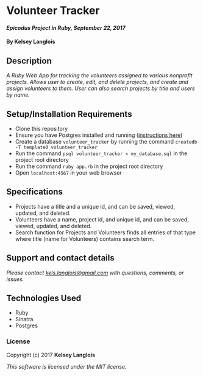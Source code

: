 # Volunteer Tracker

#### _Epicodus Project in Ruby, September 22, 2017_

#### By Kelsey Langlois

## Description

_A Ruby Web App for tracking the volunteers assigned to various nonprofit projects. Allows user to create, edit, and delete projects, and create and assign volunteers to them. User can also search projects by title and users by name._

## Setup/Installation Requirements

* Clone this repository
* Ensure you have Postgres installed and running ([instructions here](https://www.learnhowtoprogram.com/ruby/ruby-database-basics/installing-postgres-7fb0cff7-a0f5-4b61-a0db-8a928b9f67ef))
* Create a database ```volunteer_tracker``` by running the command ```createdb -T template0 volunteer_tracker```
* Run the command ```psql volunteer_tracker < my_database.sql``` in the project root directory
* Run the command ```ruby app.rb``` in the project root directory
* Open ```localhost:4567``` in your web browser

## Specifications

* Projects have a title and a unique id, and can be saved, viewed, updated, and deleted.
* Volunteers have a name, project id, and unique id, and can be saved, viewed, updated, and deleted.
* Search function for Projects and Volunteers finds all entries of that type where title (name for Volunteers) contains search term.

## Support and contact details

_Please contact [kels.langlois@gmail.com](mailto:kels.langlois@gmail.com) with questions, comments, or issues._

## Technologies Used

* Ruby
* Sinatra
* Postgres

### License

Copyright (c) 2017 **Kelsey Langlois**

*This software is licensed under the MIT license.*
